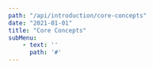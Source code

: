 ```yaml
---
path: "/api/introduction/core-concepts"
date: "2021-01-01"
title: "Core Concepts"
subMenu: 
    - text: ''
      path: '#'
---
```


